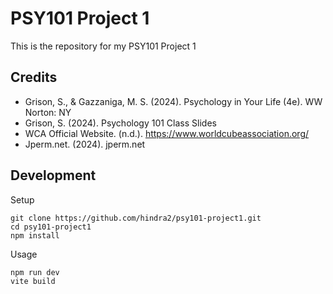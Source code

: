 # PSY101 Project 1

This is the repository for my PSY101 Project 1

## Credits
- Grison, S., & Gazzaniga, M. S. (2024). Psychology in Your Life (4e). WW Norton: NY
- Grison, S. (2024). Psychology 101 Class Slides
- WCA Official Website. (n.d.). https://www.worldcubeassociation.org/
- Jperm.net. (2024). jperm.net

## Development
Setup
```
git clone https://github.com/hindra2/psy101-project1.git
cd psy101-project1
npm install
```

Usage
```
npm run dev
vite build
```